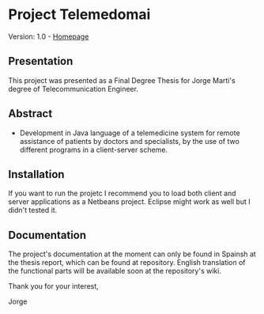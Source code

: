Project Telemedomai       
=================================

Version: 1.0 - [Homepage](http://jorgemarti.com/projects/telemedomai)

## Presentation
This project was presented as a Final Degree Thesis for Jorge Marti's degree of Telecommunication Engineer.

## Abstract
 - Development in Java language of a telemedicine system for remote assistance of patients by doctors and specialists, by the use of two different programs in a client-server scheme.

## Installation

If you want to run the projetc I recommend you to load both client and server applications as a Netbeans project. Eclipse might work as well but I didn't tested it.

## Documentation

The project's documentation at the moment can only be found in Spainsh at the thesis report, which can be found at repository.
English translation of the functional parts will be available soon at the repository's wiki.

Thank you for your interest,

Jorge
